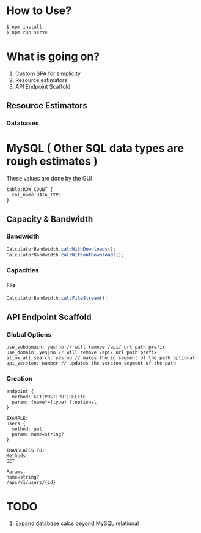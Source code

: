 # How to Use?
```shell
$ npm install
$ npm run serve
```

# What is going on?
1. Custom SPA for simplicity
2. Resource estimators
3. API Endpoint Scaffold

## Resource Estimators
### Databases
# MySQL ( Other SQL data types are rough estimates )
These values are done by the GUI
```
table:ROW_COUNT {
  col_name:DATA_TYPE
}
```

## Capacity & Bandwidth
### Bandwidth
```javascript
CalculatorBandwidth.calcWithDownloads();
CalculatorBandwidth.calcWithoutDownloads();
```

### Capacities
#### File
```javascript
CalculatorBandwidth.calcFileStream();
```
## API Endpoint Scaffold
### Global Options
```
use_subdomain: yes|no // will remove /api/ url path prefix
use_domain: yes|no // will remove /api/ url path prefix
allow_all_search: yes|no // makes the id segment of the path optional
api_version: number // updates the version segment of the path
```

### Creation
```
endpoint {
  method: GET|POST|PUT|DELETE
  param: {name}={type} ?:optional
}

EXAMPLE:
users {
  method: get
  param: name=string?
}

TRANSLATES TO:
Methods:
GET

Params:
name=string?
/api/v1/users/{id}
```
# TODO
1. Expand database calcs beyond MySQL relational